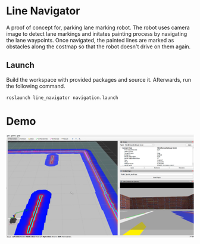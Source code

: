 # Line Navigator

A proof of concept for, parking lane marking robot. The robot uses camera image to detect lane markings and initates painting process by navigating the lane waypoints. Once navigated, the painted lines are marked as obstacles along the costmap so that the robot doesn't drive on them again.

## Launch

Build the workspace with provided packages and source it. Afterwards, run the following command.

```
roslaunch line_navigator navigation.launch
```

# Demo

[![](https://github.com/MahirGulzar/line_navigator/blob/main/thumbnail.png)](https://github.com/MahirGulzar/line_navigator/blob/main/demo.mkv)